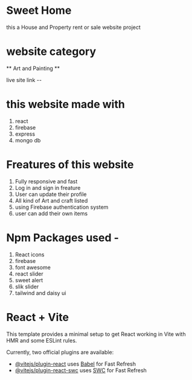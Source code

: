 # Sweet Home

this a House and Property rent or sale website project

# **website category**

** Art and Painting **

live site link --

# this website made with

1. react
2. firebase
3. express
4. mongo db

# Freatures of this website

1.  Fully responsive and fast
2.  Log in and sign in freature
3.  User can update their profile
4.  All kind of Art and craft listed
5.  using Firebase authentication system
6.  user can add their own items

# Npm Packages used -

1.  React icons
2.  firebase
3.  font awesome
4.  react slider
5.  sweet alert
6.  slik slider
7.  tailwind and daisy ui

# React + Vite

This template provides a minimal setup to get React working in Vite with HMR and some ESLint rules.

Currently, two official plugins are available:

- [@vitejs/plugin-react](https://github.com/vitejs/vite-plugin-react/blob/main/packages/plugin-react/README.md) uses [Babel](https://babeljs.io/) for Fast Refresh
- [@vitejs/plugin-react-swc](https://github.com/vitejs/vite-plugin-react-swc) uses [SWC](https://swc.rs/) for Fast Refresh
